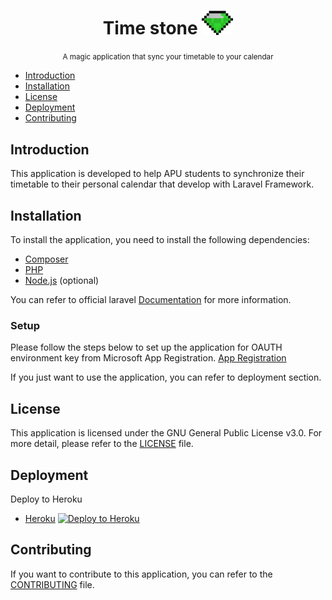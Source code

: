 <div style="text-align: center;">
<h1>Time stone <img src="https://github.com/chengkangzai/time-stone/blob/master/public/favicon.png?raw=true" alt="Time stone" width="50"></h1>

<small>A magic application that sync your timetable to your calendar </small>
</div>

- [Introduction](#introduction)
- [Installation](#installation)
- [License](#license)
- [Deployment](#deployment)
- [Contributing](#contributing)

## Introduction
This application is developed to help APU students to synchronize their timetable to their personal calendar that develop with Laravel Framework.

## Installation
To install the application, you need to install the following dependencies:
- [Composer](https://getcomposer.org/)
- [PHP](https://secure.php.net/)
- [Node.js](https://nodejs.org/) (optional)

You can refer to official laravel [Documentation](https://laravel.com/docs/master/installation) for more information.

### Setup
Please follow the steps below to set up the application for OAUTH environment key from Microsoft App Registration.
[App Registration](https://docs.microsoft.com/en-us/azure/active-directory/develop/quickstart-register-app#register-an-application)

If you just want to use the application, you can refer to deployment section.

## License
This application is licensed under the GNU General Public License v3.0.
For more detail, please refer to the [LICENSE](LICENSE) file.

## Deployment
Deploy to Heroku
- [Heroku](https://heroku.com) [![Deploy to Heroku](https://www.herokucdn.com/deploy/button.svg)](https://heroku.com/deploy?template=https://github.com/monicahq/monica/tree/main)

## Contributing
If you want to contribute to this application, you can refer to the [CONTRIBUTING](.github/CONTRIBUTING.md) file.
